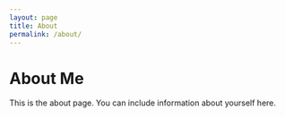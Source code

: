 ```yaml
---
layout: page
title: About
permalink: /about/
---
```


# About Me

This is the about page. You can include information about yourself here.